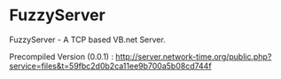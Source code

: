 FuzzyServer
===========

FuzzyServer - A TCP based VB.net Server.

Precompiled Version (0.0.1) : http://server.network-time.org/public.php?service=files&t=59fbc2d0b2ca11ee9b700a5b08cd744f
